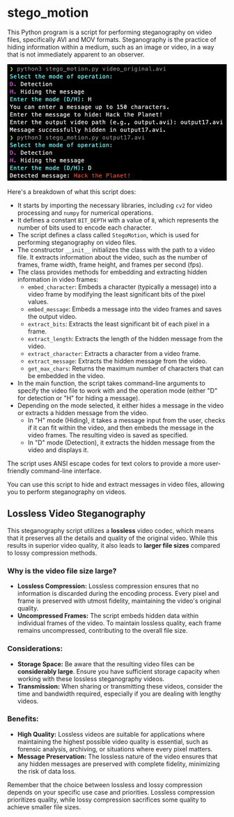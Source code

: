 # stego_motion

This Python program is a script for performing steganography on video files, specifically AVI and MOV formats. Steganography is the practice of hiding information within a medium, such as an image or video, in a way that is not immediately apparent to an observer.

![General usage example](demo.png)

Here's a breakdown of what this script does:

- It starts by importing the necessary libraries, including `cv2` for video processing and `numpy` for numerical operations.
- It defines a constant `BIT_DEPTH` with a value of `8`, which represents the number of bits used to encode each character.
- The script defines a class called `StegoMotion`, which is used for performing steganography on video files.
- The constructor `__init__` initializes the class with the path to a video file. It extracts information about the video, such as the number of frames, frame width, frame height, and frames per second (fps).
- The class provides methods for embedding and extracting hidden information in video frames:
  - `embed_character`: Embeds a character (typically a message) into a video frame by modifying the least significant bits of the pixel values.
  - `embed_message`: Embeds a message into the video frames and saves the output video.
  - `extract_bits`: Extracts the least significant bit of each pixel in a frame.
  - `extract_length`: Extracts the length of the hidden message from the video.
  - `extract_character`: Extracts a character from a video frame.
  - `extract_message`: Extracts the hidden message from the video.
  - `get_max_chars`: Returns the maximum number of characters that can be embedded in the video.
- In the main function, the script takes command-line arguments to specify the video file to work with and the operation mode (either "D" for detection or "H" for hiding a message).
- Depending on the mode selected, it either hides a message in the video or extracts a hidden message from the video.
  - In "H" mode (Hiding), it takes a message input from the user, checks if it can fit within the video, and then embeds the message in the video frames. The resulting video is saved as specified.
  - In "D" mode (Detection), it extracts the hidden message from the video and displays it.

The script uses ANSI escape codes for text colors to provide a more user-friendly command-line interface.

You can use this script to hide and extract messages in video files, allowing you to perform steganography on videos.

## Lossless Video Steganography

This steganography script utilizes a **lossless** video codec, which means that it preserves all the details and quality of the original video. While this results in superior video quality, it also leads to **larger file sizes** compared to lossy compression methods.

### Why is the video file size large?

- **Lossless Compression:** Lossless compression ensures that no information is discarded during the encoding process. Every pixel and frame is preserved with utmost fidelity, maintaining the video's original quality.
- **Uncompressed Frames:** The script embeds hidden data within individual frames of the video. To maintain lossless quality, each frame remains uncompressed, contributing to the overall file size.

### Considerations:

- **Storage Space:** Be aware that the resulting video files can be **considerably large**. Ensure you have sufficient storage capacity when working with these lossless steganography videos.
- **Transmission:** When sharing or transmitting these videos, consider the time and bandwidth required, especially if you are dealing with lengthy videos.

### Benefits:

- **High Quality:** Lossless videos are suitable for applications where maintaining the highest possible video quality is essential, such as forensic analysis, archiving, or situations where every pixel matters.
- **Message Preservation:** The lossless nature of the video ensures that any hidden messages are preserved with complete fidelity, minimizing the risk of data loss.

Remember that the choice between lossless and lossy compression depends on your specific use case and priorities. Lossless compression prioritizes quality, while lossy compression sacrifices some quality to achieve smaller file sizes.
